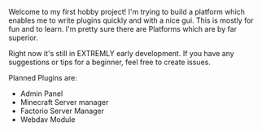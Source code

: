 Welcome to my first hobby project!
I'm trying to build a platform which enables me to write plugins quickly and with a nice gui.
This is mostly for fun and to learn.
I'm pretty sure there are Platforms which are by far superior.

Right now it's still in EXTREMLY early development.
If you have any suggestions or tips for a beginner, feel free to create issues.

Planned Plugins are:
- Admin Panel
- Minecraft Server manager
- Factorio Server Manager
- Webdav Module